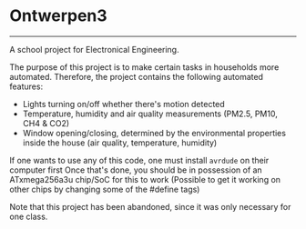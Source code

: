 # Ontwerpen3

---

A school project for Electronical Engineering.

The purpose of this project is to make certain tasks in households more automated.
Therefore, the project contains the following  automated features:
- Lights turning on/off whether there's motion detected
- Temperature, humidity and air quality measurements (PM2.5, PM10, CH4 & CO2)
- Window opening/closing, determined by the environmental properties inside the house (air quality, temperature, humidity)

If one wants to use any of this code, one must install `avrdude` on their computer first
Once that's done, you should be in possession of an ATxmega256a3u chip/SoC for this to work (Possible to get it working on other chips by changing some of the #define tags)

Note that this project has been abandoned, since it was only necessary for one class.
